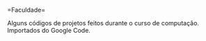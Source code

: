 =Faculdade=

Alguns códigos de projetos feitos durante o curso de computação.
Importados do Google Code.